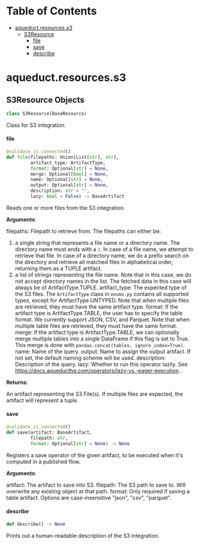 # Table of Contents

* [aqueduct.resources.s3](#aqueduct.resources.s3)
  * [S3Resource](#aqueduct.resources.s3.S3Resource)
    * [file](#aqueduct.resources.s3.S3Resource.file)
    * [save](#aqueduct.resources.s3.S3Resource.save)
    * [describe](#aqueduct.resources.s3.S3Resource.describe)

<a id="aqueduct.resources.s3"></a>

# aqueduct.resources.s3

<a id="aqueduct.resources.s3.S3Resource"></a>

## S3Resource Objects

```python
class S3Resource(BaseResource)
```

Class for S3 integration.

<a id="aqueduct.resources.s3.S3Resource.file"></a>

#### file

```python
@validate_is_connected()
def file(filepaths: Union[List[str], str],
         artifact_type: ArtifactType,
         format: Optional[str] = None,
         merge: Optional[bool] = None,
         name: Optional[str] = None,
         output: Optional[str] = None,
         description: str = "",
         lazy: bool = False) -> BaseArtifact
```

Reads one or more files from the S3 integration.

**Arguments**:

  filepaths:
  Filepath to retrieve from. The filepaths can either be:
  1) a single string that represents a file name or a directory name. The directory
  name must ends with a `/`. In case of a file name, we attempt to retrieve that file.
  In case of a directory name, we do a prefix search on the directory and retrieve
  all matched files in alphabetical order, returning them as a TUPLE artifact.
  2) a list of strings representing the file name. Note that in this case, we do not
  accept directory names in the list. The fetched data in this case will always be of
  ArtifactType.TUPLE.
  artifact_type:
  The expected type of the S3 files. The `ArtifactType` class in `enums.py` contains all
  supported types, except for ArtifactType.UNTYPED. Note that when multiple files are
  retrieved, they must have the same artifact type.
  format:
  If the artifact type is ArtifactType.TABLE, the user has to specify the table format.
  We currently support JSON, CSV, and Parquet. Note that when multiple table files are
  retrieved, they must have the same format.
  merge:
  If the artifact type is ArtifactType.TABLE, we can optionally merge multiple tables
  into a single DataFrame if this flag is set to True. This merge is done with
  `pandas.concat(tables, ignore_index=True)`.
  name:
  Name of the query.
  output:
  Name to assign the output artifact. If not set, the default naming scheme will be used.
  description:
  Description of the query.
  lazy:
  Whether to run this operator lazily. See https://docs.aqueducthq.com/operators/lazy-vs.-eager-execution .
  

**Returns**:

  An artifact representing the S3 File(s). If multiple files are expected, the artifact
  will represent a tuple.

<a id="aqueduct.resources.s3.S3Resource.save"></a>

#### save

```python
@validate_is_connected()
def save(artifact: BaseArtifact,
         filepath: str,
         format: Optional[str] = None) -> None
```

Registers a save operator of the given artifact, to be executed when it's computed in a published flow.

**Arguments**:

  artifact:
  The artifact to save into S3.
  filepath:
  The S3 path to save to. Will overwrite any existing object at that path.
  format:
  Only required if saving a table artifact. Options are case-insensitive "json", "csv", "parquet".

<a id="aqueduct.resources.s3.S3Resource.describe"></a>

#### describe

```python
def describe() -> None
```

Prints out a human-readable description of the S3 integration.

